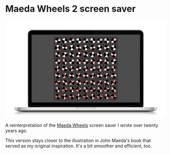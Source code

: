 # Maeda Wheels 2 screen saver

![Maeda Wheels 2 preview](preview.gif)

A reinterpretation of the [Maeda Wheels](https://github.com/erikdoe/maedawheels) screen saver I wrote over twenty years ago.

This version stays closer to the illustration in John Maeda's book that served as my original inspiration. It's a bit smoother and efficient, too.
